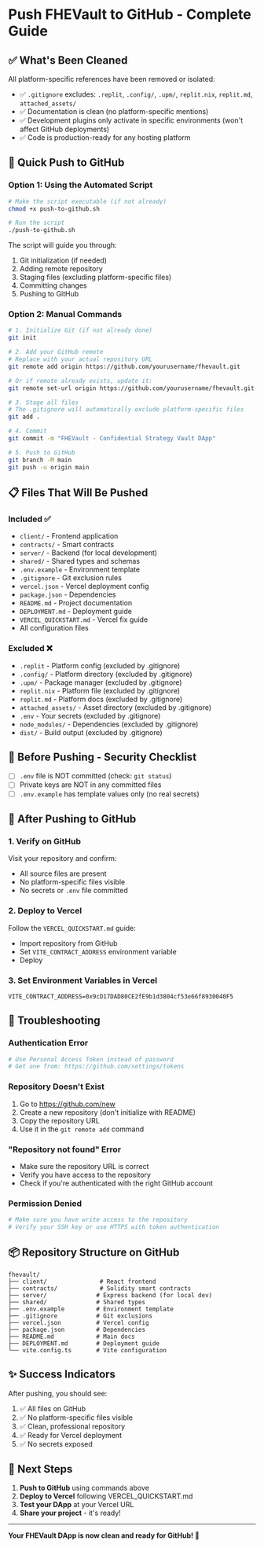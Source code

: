 # Push FHEVault to GitHub - Complete Guide

## ✅ What's Been Cleaned

All platform-specific references have been removed or isolated:

- ✅ `.gitignore` excludes: `.replit`, `.config/`, `.upm/`, `replit.nix`, `replit.md`, `attached_assets/`
- ✅ Documentation is clean (no platform-specific mentions)
- ✅ Development plugins only activate in specific environments (won't affect GitHub deployments)
- ✅ Code is production-ready for any hosting platform

## 🚀 Quick Push to GitHub

### Option 1: Using the Automated Script

```bash
# Make the script executable (if not already)
chmod +x push-to-github.sh

# Run the script
./push-to-github.sh
```

The script will guide you through:
1. Git initialization (if needed)
2. Adding remote repository
3. Staging files (excluding platform-specific files)
4. Committing changes
5. Pushing to GitHub

### Option 2: Manual Commands

```bash
# 1. Initialize Git (if not already done)
git init

# 2. Add your GitHub remote
# Replace with your actual repository URL
git remote add origin https://github.com/yourusername/fhevault.git

# Or if remote already exists, update it:
git remote set-url origin https://github.com/yourusername/fhevault.git

# 3. Stage all files
# The .gitignore will automatically exclude platform-specific files
git add .

# 4. Commit
git commit -m "FHEVault - Confidential Strategy Vault DApp"

# 5. Push to GitHub
git branch -M main
git push -u origin main
```

## 📋 Files That Will Be Pushed

### Included ✅
- `client/` - Frontend application
- `contracts/` - Smart contracts
- `server/` - Backend (for local development)
- `shared/` - Shared types and schemas
- `.env.example` - Environment template
- `.gitignore` - Git exclusion rules
- `vercel.json` - Vercel deployment config
- `package.json` - Dependencies
- `README.md` - Project documentation
- `DEPLOYMENT.md` - Deployment guide
- `VERCEL_QUICKSTART.md` - Vercel fix guide
- All configuration files

### Excluded ❌
- `.replit` - Platform config (excluded by .gitignore)
- `.config/` - Platform directory (excluded by .gitignore)
- `.upm/` - Package manager (excluded by .gitignore)
- `replit.nix` - Platform file (excluded by .gitignore)
- `replit.md` - Platform docs (excluded by .gitignore)
- `attached_assets/` - Asset directory (excluded by .gitignore)
- `.env` - Your secrets (excluded by .gitignore)
- `node_modules/` - Dependencies (excluded by .gitignore)
- `dist/` - Build output (excluded by .gitignore)

## 🔐 Before Pushing - Security Checklist

- [ ] `.env` file is NOT committed (check: `git status`)
- [ ] Private keys are NOT in any committed files
- [ ] `.env.example` has template values only (no real secrets)

## 🎯 After Pushing to GitHub

### 1. Verify on GitHub
Visit your repository and confirm:
- All source files are present
- No platform-specific files visible
- No secrets or `.env` file committed

### 2. Deploy to Vercel
Follow the `VERCEL_QUICKSTART.md` guide:
- Import repository from GitHub
- Set `VITE_CONTRACT_ADDRESS` environment variable
- Deploy

### 3. Set Environment Variables in Vercel
```
VITE_CONTRACT_ADDRESS=0x9cD17DAD80CE2fE9b1d3804cf53e66f8930040F5
```

## 🐛 Troubleshooting

### Authentication Error
```bash
# Use Personal Access Token instead of password
# Get one from: https://github.com/settings/tokens
```

### Repository Doesn't Exist
1. Go to https://github.com/new
2. Create a new repository (don't initialize with README)
3. Copy the repository URL
4. Use it in the `git remote add` command

### "Repository not found" Error
- Make sure the repository URL is correct
- Verify you have access to the repository
- Check if you're authenticated with the right GitHub account

### Permission Denied
```bash
# Make sure you have write access to the repository
# Verify your SSH key or use HTTPS with token authentication
```

## 📦 Repository Structure on GitHub

```
fhevault/
├── client/               # React frontend
├── contracts/            # Solidity smart contracts
├── server/              # Express backend (for local dev)
├── shared/              # Shared types
├── .env.example         # Environment template
├── .gitignore           # Git exclusions
├── vercel.json          # Vercel config
├── package.json         # Dependencies
├── README.md            # Main docs
├── DEPLOYMENT.md        # Deployment guide
└── vite.config.ts       # Vite configuration
```

## ✨ Success Indicators

After pushing, you should see:
1. ✅ All files on GitHub
2. ✅ No platform-specific files visible
3. ✅ Clean, professional repository
4. ✅ Ready for Vercel deployment
5. ✅ No secrets exposed

## 🎉 Next Steps

1. **Push to GitHub** using commands above
2. **Deploy to Vercel** following VERCEL_QUICKSTART.md
3. **Test your DApp** at your Vercel URL
4. **Share your project** - it's ready!

---

**Your FHEVault DApp is now clean and ready for GitHub! 🚀**

